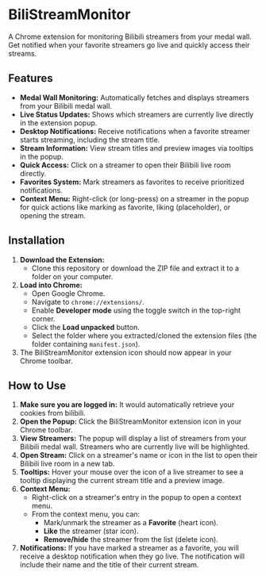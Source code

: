 # BiliStreamMonitor

A Chrome extension for monitoring Bilibili streamers from your medal wall. Get notified when your favorite streamers go live and quickly access their streams.

## Features

*   **Medal Wall Monitoring:** Automatically fetches and displays streamers from your Bilibili medal wall.
*   **Live Status Updates:** Shows which streamers are currently live directly in the extension popup.
*   **Desktop Notifications:** Receive notifications when a favorite streamer starts streaming, including the stream title.
*   **Stream Information:** View stream titles and preview images via tooltips in the popup.
*   **Quick Access:** Click on a streamer to open their Bilibili live room directly.
*   **Favorites System:** Mark streamers as favorites to receive prioritized notifications.
*   **Context Menu:** Right-click (or long-press) on a streamer in the popup for quick actions like marking as favorite, liking (placeholder), or opening the stream.

## Installation

1.  **Download the Extension:**
    *   Clone this repository or download the ZIP file and extract it to a folder on your computer.
2.  **Load into Chrome:**
    *   Open Google Chrome.
    *   Navigate to `chrome://extensions/`.
    *   Enable **Developer mode** using the toggle switch in the top-right corner.
    *   Click the **Load unpacked** button.
    *   Select the folder where you extracted/cloned the extension files (the folder containing `manifest.json`).
3.  The BiliStreamMonitor extension icon should now appear in your Chrome toolbar.

## How to Use

1.  **Make sure you are logged in:** It would automatically retrieve your cookies from bilibili.
2.  **Open the Popup:** Click the BiliStreamMonitor extension icon in your Chrome toolbar.
3.  **View Streamers:** The popup will display a list of streamers from your Bilibili medal wall. Streamers who are currently live will be highlighted.
4.  **Open Stream:** Click on a streamer's name or icon in the list to open their Bilibili live room in a new tab.
5.  **Tooltips:** Hover your mouse over the icon of a live streamer to see a tooltip displaying the current stream title and a preview image.
6.  **Context Menu:**
    *   Right-click on a streamer's entry in the popup to open a context menu.
    *   From the context menu, you can:
        *   Mark/unmark the streamer as a **Favorite** (heart icon).
        *   **Like** the streamer (star icon).
        *   **Remove/hide** the streamer from the list (delete icon).
7.  **Notifications:** If you have marked a streamer as a favorite, you will receive a desktop notification when they go live. The notification will include their name and the title of their current stream.
